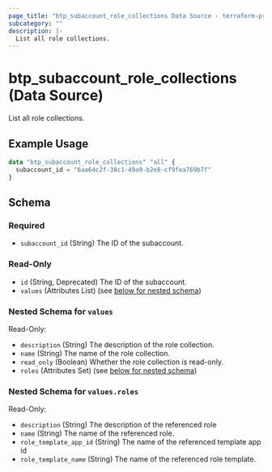 ```yaml
---
page_title: "btp_subaccount_role_collections Data Source - terraform-provider-btp"
subcategory: ""
description: |-
  List all role collections.
---
```


# btp_subaccount_role_collections (Data Source)

List all role collections.

## Example Usage

```terraform
data "btp_subaccount_role_collections" "all" {
  subaccount_id = "6aa64c2f-38c1-49a9-b2e8-cf9fea769b7f"
}
```

<!-- schema generated by tfplugindocs -->
## Schema

### Required

- `subaccount_id` (String) The ID of the subaccount.

### Read-Only

- `id` (String, Deprecated) The ID of the subaccount.
- `values` (Attributes List) (see [below for nested schema](#nestedatt--values))

<a id="nestedatt--values"></a>
### Nested Schema for `values`

Read-Only:

- `description` (String) The description of the role collection.
- `name` (String) The name of the role collection.
- `read_only` (Boolean) Whether the role collection is read-only.
- `roles` (Attributes Set) (see [below for nested schema](#nestedatt--values--roles))

<a id="nestedatt--values--roles"></a>
### Nested Schema for `values.roles`

Read-Only:

- `description` (String) The description of the referenced role
- `name` (String) The name of the referenced role.
- `role_template_app_id` (String) The name of the referenced template app id
- `role_template_name` (String) The name of the referenced role template.